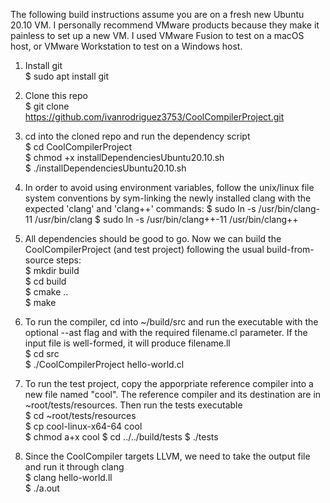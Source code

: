 The following build instructions assume you are on a fresh new Ubuntu 20.10 VM. I personally recommend VMware products because they make it painless to set up a new VM. I used VMware Fusion to test on a macOS host, or VMware Workstation to test on a Windows host. 

1. Install git <br/>
  $ sudo apt install git <br/>

2. Clone this repo  <br/>
  $ git clone https://github.com/ivanrodriguez3753/CoolCompilerProject.git <br/>
  
3. cd into the cloned repo and run the dependency script <br/>
  $ cd CoolCompilerProject <br/>
  $ chmod +x installDependenciesUbuntu20.10.sh <br/>
  $ ./installDependenciesUbuntu20.10.sh <br/>
  
4. In order to avoid using environment variables, follow the unix/linux file system conventions by sym-linking the newly installed clang with the expected 'clang' and 'clang++' commands:
  $ sudo ln -s /usr/bin/clang-11 /usr/bin/clang
  $ sudo ln -s /usr/bin/clang++-11 /usr/bin/clang++

5. All dependencies should be good to go. Now we can build the CoolCompilerProject (and test project) following the usual build-from-source steps: <br/>
  $ mkdir build <br/>
  $ cd build <br/>
  $ cmake .. <br/>
  $ make <br/>
  
6. To run the compiler, cd into ~/build/src and run the executable with the optional --ast flag and with the required filename.cl parameter. If the input file is well-formed, it will produce filename.ll <br/>
  $ cd src <br/>
  $ ./CoolCompilerProject hello-world.cl <br/>

7. To run the test project, copy the apporpriate reference compiler into a new file named "cool". The reference compiler and its destination are in ~root/tests/resources. Then run the tests executable <br/>
  $ cd ~root/tests/resources <br/>
  $ cp cool-linux-x64-64 cool <br/>
  $ chmod a+x cool
  $ cd ../../build/tests
  $ ./tests

8. Since the CoolCompiler targets LLVM, we need to take the output file and run it through clang <br/>
  $ clang hello-world.ll <br/>
  $ ./a.out <br/>
  
  
